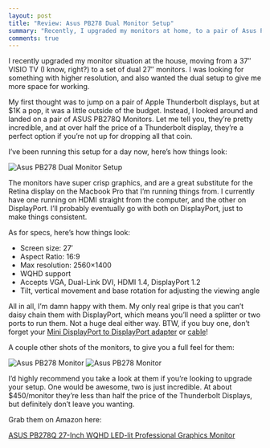 ```yaml
---
layout: post
title: "Review: Asus PB278 Dual Monitor Setup"
summary: "Recently, I upgraded my monitors at home, to a pair of Asus PB278Qs. These ultra-HD monitors are absolutely gorgeous, and over half the price of Apple's Thunderbolt displays."
comments: true
---
```


I recently upgraded my monitor situation at the house, moving from a 37″ VISIO TV (I know, right?) to a set of dual 27″ monitors. I was looking for something with higher resolution, and also wanted the dual setup to give me more space for working.

My first thought was to jump on a pair of Apple Thunderbolt displays, but at $1K a pop, it was a little outside of the budget. Instead, I looked around and landed on a pair of ASUS PB278Q Monitors. Let me tell you, they’re pretty incredible, and at over half the price of a Thunderbolt display, they’re a perfect option if you’re not up for dropping all that coin.

I’ve been running this setup for a day now, here’s how things look:

![Asus PB278 Dual Monitor Setup](https://dl.dropbox.com/s/oemuqdt7e88z12e/IMG_0044.JPG)

The monitors have super crisp graphics, and are a great substitute for the Retina display on the Macbook Pro that I’m running things from. I currently have one running on HDMI straight from the computer, and the other on DisplayPort. I’ll probably eventually go with both on DisplayPort, just to make things consistent.

As for specs, here’s how things look:

- Screen size: 27′
- Aspect Ratio: 16:9
- Max resolution: 2560×1400
- WQHD support
- Accepts VGA, Dual-Link DVI, HDMI 1.4, DisplayPort 1.2
- Tilt, vertical movement and base rotation for adjusting the viewing angle

All in all, I’m damn happy with them. My only real gripe is that you can’t daisy chain them with DisplayPort, which means you’ll need a splitter or two ports to run them. Not a huge deal either way. BTW, if you buy one, don’t forget your [Mini DisplayPort to DisplayPort adapter](http://www.amazon.com/gp/product/B00HNF0KF0/ref=as_li_tl?ie=UTF8&camp=1789&creative=390957&creativeASIN=B00HNF0KF0&linkCode=as2&tag=daondr-20&linkId=SPSYI55ES45PP6QW) or [cable](http://www.amazon.com/gp/product/B00C7RJQPY/ref=as_li_tl?ie=UTF8&camp=1789&creative=390957&creativeASIN=B00C7RJQPY&linkCode=as2&tag=daondr-20&linkId=42T3EEL5UVL4KSPJ)!

A couple other shots of the monitors, to give you a full feel for them:

![Asus PB278 Monitor](https://dl.dropbox.com/s/nm9s70arvb7ruvv/IMG_0045.JPG)
![Asus PB278 Monitor](https://dl.dropbox.com/s/njifwdnbirtbyh1/IMG_0046.JPG)

I’d highly recommend you take a look at them if you’re looking to upgrade your setup. One would be awesome, two is just incredible. At about $450/monitor they’re less than half the price of the Thunderbolt Displays, but definitely don’t leave you wanting.

Grab them on Amazon here:

[ASUS PB278Q 27-Inch WQHD LED-lit Professional Graphics Monitor](http://www.amazon.com/gp/product/B009C3M7H0/ref=as_li_tl?ie=UTF8&camp=1789&creative=390957&creativeASIN=B009C3M7H0&linkCode=as2&tag=daondr-20&linkId=YNZWQQUM35CCSBOV)

